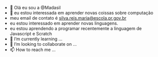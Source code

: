 - 👋 Olá eu sou a @Madasil
- 👀 eu estou interessada em aprender novas coissas sobre computação
- meu email de contato é silva.reis.maria@escola.pr.gov.br
- eu estou interessado em aprender novas linguagens.
- eu estou aprendendo a programar recentemente a linguagem de Javascript e Scratch
- 🌱 I’m currently learning ...
- 💞️ I’m looking to collaborate on ...
- 📫 How to reach me ...


